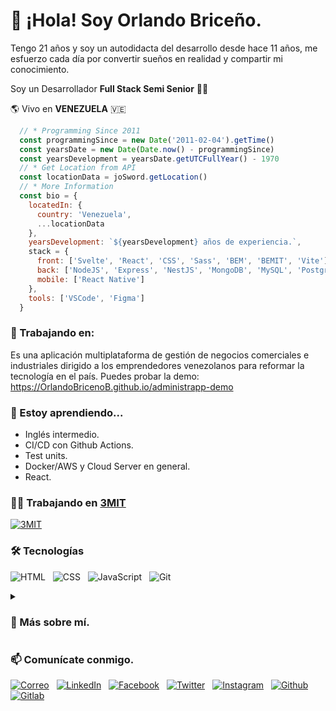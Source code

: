 # 👋 ¡Hola! Soy Orlando Briceño.

Tengo 21 años y soy un autodidacta del desarrollo desde hace 11 años, me esfuerzo cada día por convertir sueños en realidad y compartir mi conocimiento.

Soy un Desarrollador **Full Stack Semi Senior** 👨‍💻

🌎 Vivo en **VENEZUELA** 🇻🇪

```javascript
  // * Programming Since 2011
  const programmingSince = new Date('2011-02-04').getTime()
  const yearsDate = new Date(Date.now() - programmingSince)
  const yearsDevelopment = yearsDate.getUTCFullYear() - 1970
  // * Get Location from API
  const locationData = joSword.getLocation()
  // * More Information
  const bio = {
    locatedIn: {
      country: 'Venezuela',
      ...locationData
    },
    yearsDevelopment: `${yearsDevelopment} años de experiencia.`,
    stack = {
      front: ['Svelte', 'React', 'CSS', 'Sass', 'BEM', 'BEMIT', 'Vite']
      back: ['NodeJS', 'Express', 'NestJS', 'MongoDB', 'MySQL', 'PostgreSQL']
      mobile: ['React Native']
    },
    tools: ['VSCode', 'Figma']
  }
```

### 🔭 Trabajando en:

Es una aplicación multiplataforma de gestión de negocios comerciales e industriales dirigido a los emprendedores venezolanos para reformar la tecnología en el país.
Puedes probar la demo: https://OrlandoBricenoB.github.io/administrapp-demo

<h3>🌱 Estoy aprendiendo...</h3>

- Inglés intermedio.
- CI/CD con Github Actions.
- Test units.
- Docker/AWS y Cloud Server en general.
- React.

### 👨‍💻 Trabajando en [3MIT](https://3mit.dev)

[![3MIT](https://3mit.dev/static/media/logo.2e7f7030.svg)](https://3mit.dev)

<h3>🛠️ Tecnologías</h3>
  
![HTML](https://img.shields.io/badge/HTML5-282C34?logo=html5&logoColor=E34F26 "HTML") &nbsp;
![CSS](https://img.shields.io/badge/CSS3-282C34?logo=css3&logoColor=1572B6 "CSS") &nbsp;
![JavaScript](https://img.shields.io/badge/JavaScript-282C34?logo=javascript&logoColor=F7DF1E "JavaScript") &nbsp;
![Git](https://img.shields.io/badge/Git-282C34?logo=git&logoColor=F05032 "Git") &nbsp;

<details>  
  <summary><h3>💬 Más sobre mí.</h3></summary>
  
  - Soy cabeza de familia, vivo en casa rentada, sin hijos.
  - Me gusta aprender de otras personas.
  - Quiero trabajar en el mundo del desarrollo como FullStack NodeJS & React/Svelte porque anhelo compartir mis conocimientos con desarrolladores y empresas para añadir valor, cubrir sus necesidades y crecer junto a ellos hasta llegar a ser un Senior Full Stack.
</details>

### 📫 Comunícate conmigo.

[![Correo](https://img.shields.io/badge/Gmail-c71610?style=for-the-badge&logo=gmail&logoColor=white)](mailto://orlando.briceno.blanco@gmail.com "Gmail") &nbsp;
[![LinkedIn](https://img.shields.io/badge/LinkedIn-0077B5?style=for-the-badge&logo=linkedin&logoColor=white)](https://www.linkedin.com/in/orlandobricenob "LinkedIn") &nbsp;
[![Facebook](https://img.shields.io/badge/Facebook-1877F2?style=for-the-badge&logo=facebook&logoColor=white)](https://facebook.com/OrlandoBricenoB "Facebook") &nbsp;
[![Twitter](https://img.shields.io/badge/Twitter-00ACEE?style=for-the-badge&logo=twitter&logoColor=white)](https://twitter.com/OrlandoBricenoB "Twitter") &nbsp;
[![Instagram](https://img.shields.io/badge/Instagram-E4405F?style=for-the-badge&logo=instagram&logoColor=white)](https://www.instagram.com/orlandobricenob/ "Instagram") &nbsp;
[![Github](https://img.shields.io/badge/GitHub-100000?style=for-the-badge&logo=github&logoColor=white)](https://github.com/OrlandoBricenoB "Github") &nbsp;
[![Gitlab](https://img.shields.io/badge/Gitlab-292961?style=for-the-badge&logo=gitlab&logoColor=white)](https://gitlab.com/orlandobriceno "Gitlab") &nbsp;
